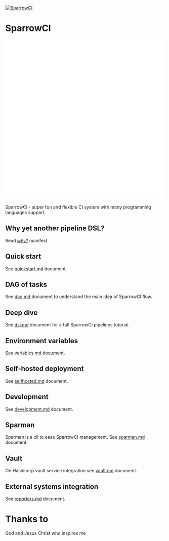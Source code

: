 [![SparrowCI](https://ci.sparrowhub.io/project/gh-melezhik-SparrowCI/badge)](https://ci.sparrowhub.io)

# SparrowCI

![logo](https://raw.githubusercontent.com/melezhik/SparrowCI/main/logos/logo.svg)

SparrowCI - super fun and flexible CI system with many programming languages support.

## Why yet another pipeline DSL?

Read [why?](docs/why.md) manifest.

## Quick start

See [quickstart.md](docs/quickstart.md) document.

## DAG of tasks

See [dag.md](docs/dag.md) document to understand the main idea of SparrowCI flow.

## Deep dive

See [dsl.md](docs/dsl.md) document for a full SparrowCI pipelines tutorial.

## Environment variables

See [variables.md](docs/variables.md) document.

## Self-hosted deployment

See [selfhosted.md](docs/selfhosted.md) document.

## Development

See [development.md](docs/development.md) document.

## Sparman

Sparman is a cli to ease SparrowCI management. See [sparman.md](docs/sparman.md) document.

## Vault

On Hashicorp vault service integration see [vault.md](docs/vault.md) document.

## External systems integration

See [reporters.md](docs/reporters.md) document.

# Thanks to

God and Jesus Christ who inspires me
